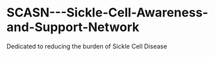 # SCASN---Sickle-Cell-Awareness-and-Support-Network
Dedicated to reducing the burden of Sickle Cell Disease
